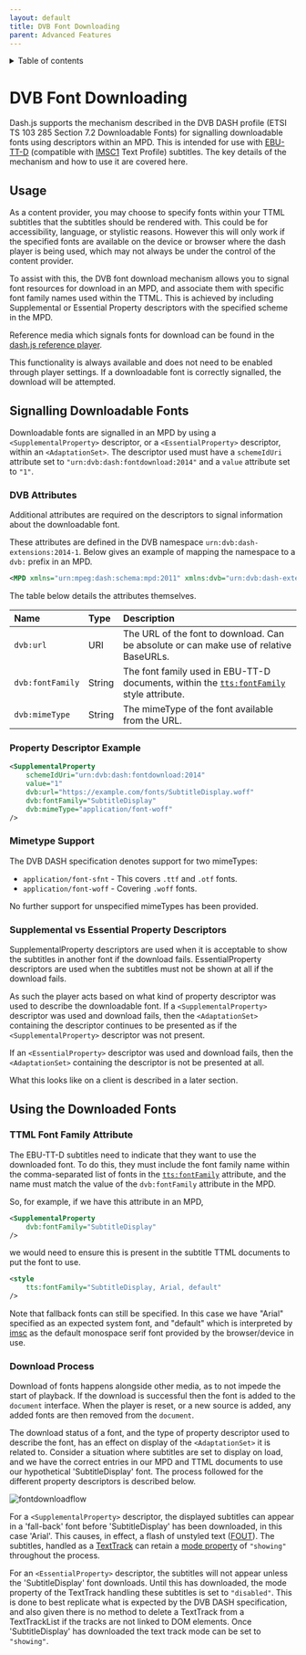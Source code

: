 ```yaml
---
layout: default
title: DVB Font Downloading
parent: Advanced Features
---
```


<details  markdown="block">
  <summary>
    Table of contents
  </summary>
  {: .text-delta }
1. TOC
{:toc}
</details>

# DVB Font Downloading

Dash.js supports the mechanism described in the DVB DASH profile (ETSI TS 103 285 Section 7.2 Downloadable Fonts) for signalling downloadable fonts using descriptors within an MPD.
This is intended for use with [EBU-TT-D](https://tech.ebu.ch/publications/tech3380) (compatible with [IMSC1](https://www.w3.org/TR/ttml-imsc1.0.1/) Text Profile) subtitles.
The key details of the mechanism and how to use it are covered here.

## Usage

As a content provider, you may choose to specify fonts within your TTML subtitles that the subtitles should be rendered with.
This could be for accessibility, language, or stylistic reasons.
However this will only work if the specified fonts are available on the device or browser where the dash player is being used, which may not always be under the control of the content provider.

To assist with this, the DVB font download mechanism allows you to signal font resources for download in an MPD, and associate them with specific font family names used within the TTML.
This is achieved by including Supplemental or Essential Property descriptors with the specified scheme in the MPD.

Reference media which signals fonts for download can be found in the [dash.js reference player](http://reference.dashif.org/dash.js/nightly/samples/dash-if-reference-player/).

This functionality is always available and does not need to be enabled through player settings.
If a downloadable font is correctly signalled, the download will be attempted.

## Signalling Downloadable Fonts

Downloadable fonts are signalled in an MPD by using a `<SupplementalProperty>` descriptor, or a `<EssentialProperty>` descriptor, within an `<AdaptationSet>`.
The descriptor used must have a `schemeIdUri` attribute set to `"urn:dvb:dash:fontdownload:2014"` and a `value` attribute set to `"1"`.

### DVB Attributes

Additional attributes are required on the descriptors to signal information about the downloadable font.

These attributes are defined in the DVB namespace `urn:dvb:dash-extensions:2014-1`.
Below gives an example of mapping the namespace to a `dvb:` prefix in an MPD.

```xml
<MPD xmlns="urn:mpeg:dash:schema:mpd:2011" xmlns:dvb="urn:dvb:dash-extensions:2014-1">
```

The table below details the attributes themselves.

| Name             | Type   | Description                                                                            |
|:---------------- |:-------|:---------------------------------------------------------------------------------------|
| `dvb:url`        | URI    | The URL of the font to download. Can be absolute or can make use of relative BaseURLs. |
| `dvb:fontFamily` | String | The font family used in EBU-TT-D documents, within the [`tts:fontFamily`](https://www.w3.org/TR/ttml1/#style-attribute-fontFamily) style attribute.                                            |
| `dvb:mimeType`   | String | The mimeType of the font available from the URL.                                       |

### Property Descriptor Example

```xml
<SupplementalProperty
    schemeIdUri="urn:dvb:dash:fontdownload:2014"
    value="1"
    dvb:url="https://example.com/fonts/SubtitleDisplay.woff"
    dvb:fontFamily="SubtitleDisplay"
    dvb:mimeType="application/font-woff"
/>
```

### Mimetype Support

The DVB DASH specification denotes support for two mimeTypes:

* `application/font-sfnt` - This covers `.ttf` and `.otf` fonts.
* `application/font-woff` - Covering `.woff` fonts.

No further support for unspecified mimeTypes has been provided.

### Supplemental vs Essential Property Descriptors

SupplementalProperty descriptors are used when it is acceptable to show the subtitles in another font if the download fails.
EssentialProperty descriptors are used when the subtitles must not be shown at all if the download fails.

As such the player acts based on what kind of property descriptor was used to describe the downloadable font.
If a `<SupplementalProperty>` descriptor was used and download fails, then the `<AdaptationSet>` containing the descriptor continues to be presented as if the `<SupplementalProperty>` descriptor was not present.

If an `<EssentialProperty>` descriptor was used and download fails, then the `<AdaptationSet>` containing the descriptor is not be presented at all.

What this looks like on a client is described in a later section.

## Using the Downloaded Fonts

### TTML Font Family Attribute

The EBU-TT-D subtitles need to indicate that they want to use the downloaded font.
To do this, they must include the font family name within the comma-separated list of fonts in the [`tts:fontFamily`](https://www.w3.org/TR/ttml1/#style-attribute-fontFamily) attribute, and the name must match the value of the `dvb:fontFamily` attribute in the MPD.

So, for example, if we have this attribute in an MPD,

```xml
<SupplementalProperty
    dvb:fontFamily="SubtitleDisplay"
/>
```

we would need to ensure this is present in the subtitle TTML documents to put the font to use.

```xml
<style
    tts:fontFamily="SubtitleDisplay, Arial, default"
/>
```

Note that fallback fonts can still be specified.
In this case we have "Arial" specified as an expected system font, and "default" which is interpreted by [imsc](https://www.w3.org/TR/ttml-imsc1.1/) as the default monospace serif font provided by the browser/device in use.

### Download Process

Download of fonts happens alongside other media, as to not impede the start of playback.
If the download is successful then the font is added to the `document` interface.
When the player is reset, or a new source is added, any added fonts are then removed from the `document`.

The download status of a font, and the type of property descriptor used to describe the font, has an effect on display of the `<AdaptationSet>` it is related to.
Consider a situation where subtitles are set to display on load, and we have the correct entries in our MPD and TTML documents to use our hypothetical 'SubtitleDisplay' font.
The process followed for the different property descriptors is described below.

![fontdownloadflow]({{site.baseurl}}/assets/images/font-download-flowchart.png)

For a `<SupplementalProperty>` descriptor, the displayed subtitles can appear in a 'fall-back' font before 'SubtitleDisplay' has been downloaded, in this case 'Arial'.
This causes, in effect, a flash of unstyled text ([FOUT](https://fonts.google.com/knowledge/glossary/fout)).
The subtitles, handled as a [TextTrack](https://developer.mozilla.org/en-US/docs/Web/API/TextTrack) can retain a [mode property](https://developer.mozilla.org/en-US/docs/Web/API/TextTrack/mode) of `"showing"` throughout the process.

For an `<EssentialProperty>` descriptor, the subtitles will not appear unless the 'SubtitleDisplay' font downloads. Until this has downloaded, the mode property of the TextTrack handling these subtitles is set to `"disabled"`. This is done to best replicate what is expected by the DVB DASH specification, and also given there is no method to delete a TextTrack from a TextTrackList if the tracks are not linked to DOM elements. Once 'SubtitleDisplay' has downloaded the text track mode can be set to `"showing"`.

